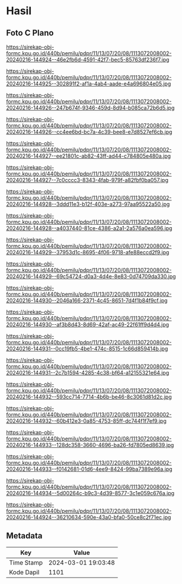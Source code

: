 # Hasil

## Foto C Plano

https://sirekap-obj-formc.kpu.go.id/440b/pemilu/pdpr/11/13/07/20/08/1113072008002-20240216-144924--46e2fb6d-4591-42f7-bec5-85763df236f7.jpg

https://sirekap-obj-formc.kpu.go.id/440b/pemilu/pdpr/11/13/07/20/08/1113072008002-20240216-144925--302891f2-af1a-4ab4-aade-e4a696804e05.jpg

https://sirekap-obj-formc.kpu.go.id/440b/pemilu/pdpr/11/13/07/20/08/1113072008002-20240216-144926--247b674f-9346-459d-8d94-b085ca72b6d5.jpg

https://sirekap-obj-formc.kpu.go.id/440b/pemilu/pdpr/11/13/07/20/08/1113072008002-20240216-144926--cc4ee6bd-bc7a-4c39-bee8-e7d8527ef6cb.jpg

https://sirekap-obj-formc.kpu.go.id/440b/pemilu/pdpr/11/13/07/20/08/1113072008002-20240216-144927--ee21801c-ab82-43ff-ad44-c784805e480a.jpg

https://sirekap-obj-formc.kpu.go.id/440b/pemilu/pdpr/11/13/07/20/08/1113072008002-20240216-144927--7c0cccc3-8343-4fab-979f-a82fbf0ba057.jpg

https://sirekap-obj-formc.kpu.go.id/440b/pemilu/pdpr/11/13/07/20/08/1113072008002-20240216-144928--3ddd11e3-b12f-403e-a273-97aa95522a50.jpg

https://sirekap-obj-formc.kpu.go.id/440b/pemilu/pdpr/11/13/07/20/08/1113072008002-20240216-144928--a4037440-81ce-4386-a2a1-2a576a0ea596.jpg

https://sirekap-obj-formc.kpu.go.id/440b/pemilu/pdpr/11/13/07/20/08/1113072008002-20240216-144929--37953d1c-8695-4f06-9718-afe88eccd2f9.jpg

https://sirekap-obj-formc.kpu.go.id/440b/pemilu/pdpr/11/13/07/20/08/1113072008002-20240216-144929--69c54724-d0a3-4d4e-8e83-0d74709da330.jpg

https://sirekap-obj-formc.kpu.go.id/440b/pemilu/pdpr/11/13/07/20/08/1113072008002-20240216-144930--2046a166-2371-4c45-8651-7d4f1b84f9cf.jpg

https://sirekap-obj-formc.kpu.go.id/440b/pemilu/pdpr/11/13/07/20/08/1113072008002-20240216-144930--af3b8d43-8d69-42af-ac49-22f61ff9d4d4.jpg

https://sirekap-obj-formc.kpu.go.id/440b/pemilu/pdpr/11/13/07/20/08/1113072008002-20240216-144931--0cc19fb5-4be1-474c-8515-1c66d859414b.jpg

https://sirekap-obj-formc.kpu.go.id/440b/pemilu/pdpr/11/13/07/20/08/1113072008002-20240216-144931--2c7b1594-4285-4c38-bf64-a12155321e64.jpg

https://sirekap-obj-formc.kpu.go.id/440b/pemilu/pdpr/11/13/07/20/08/1113072008002-20240216-144932--593cc714-7714-4b6b-be46-8c3061d81d2c.jpg

https://sirekap-obj-formc.kpu.go.id/440b/pemilu/pdpr/11/13/07/20/08/1113072008002-20240216-144932--60b412e3-0a85-4753-85ff-dc744f1f7ef9.jpg

https://sirekap-obj-formc.kpu.go.id/440b/pemilu/pdpr/11/13/07/20/08/1113072008002-20240216-144933--128dc358-3660-4696-ba26-fd7805ed8639.jpg

https://sirekap-obj-formc.kpu.go.id/440b/pemilu/pdpr/11/13/07/20/08/1113072008002-20240216-144933--f0142681-01d6-4ee9-8424-99ba7389e96a.jpg

https://sirekap-obj-formc.kpu.go.id/440b/pemilu/pdpr/11/13/07/20/08/1113072008002-20240216-144934--5d00264c-b9c3-4d39-8577-3c1e059c676a.jpg

https://sirekap-obj-formc.kpu.go.id/440b/pemilu/pdpr/11/13/07/20/08/1113072008002-20240216-144924--36210634-590e-43a0-bfa0-50ce8c2f71ec.jpg


## Metadata

| Key        | Value               |
| ---------- | ------------------- |
| Time Stamp | 2024-03-01 19:03:48 |
| Kode Dapil | 1101                |



